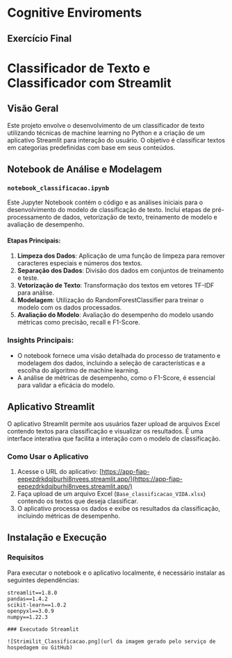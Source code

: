 # Cognitive Enviroments
 
## Exercício Final

# Classificador de Texto e Classificador com Streamlit

## Visão Geral

Este projeto envolve o desenvolvimento de um classificador de texto utilizando técnicas de machine learning no Python e a criação de um aplicativo Streamlit para interação do usuário. O objetivo é classificar textos em categorias predefinidas com base em seus conteúdos.

## Notebook de Análise e Modelagem

### `notebook_classificacao.ipynb`

Este Jupyter Notebook contém o código e as análises iniciais para o desenvolvimento do modelo de classificação de texto. Inclui etapas de pré-processamento de dados, vetorização de texto, treinamento de modelo e avaliação de desempenho.

#### Etapas Principais:

1. **Limpeza dos Dados**: Aplicação de uma função de limpeza para remover caracteres especiais e números dos textos.
2. **Separação dos Dados**: Divisão dos dados em conjuntos de treinamento e teste.
3. **Vetorização de Texto**: Transformação dos textos em vetores TF-IDF para análise.
4. **Modelagem**: Utilização do RandomForestClassifier para treinar o modelo com os dados processados.
5. **Avaliação do Modelo**: Avaliação do desempenho do modelo usando métricas como precisão, recall e F1-Score.

### Insights Principais:

- O notebook fornece uma visão detalhada do processo de tratamento e modelagem dos dados, incluindo a seleção de características e a escolha do algoritmo de machine learning.
- A análise de métricas de desempenho, como o F1-Score, é essencial para validar a eficácia do modelo.

## Aplicativo Streamlit

O aplicativo Streamlit permite aos usuários fazer upload de arquivos Excel contendo textos para classificação e visualizar os resultados. É uma interface interativa que facilita a interação com o modelo de classificação.

### Como Usar o Aplicativo

1. Acesse o URL do aplicativo: [https://app-fiap-eepezdrkdqjburhi8nvees.streamlit.app/](https://app-fiap-eepezdrkdqjburhi8nvees.streamlit.app/)
2. Faça upload de um arquivo Excel (`Base_classificacao_VIDA.xlsx`) contendo os textos que deseja classificar.
3. O aplicativo processa os dados e exibe os resultados da classificação, incluindo métricas de desempenho.

## Instalação e Execução

### Requisitos

Para executar o notebook e o aplicativo localmente, é necessário instalar as seguintes dependências:

```plaintext
streamlit==1.8.0
pandas==1.4.2
scikit-learn==1.0.2
openpyxl==3.0.9
numpy==1.22.3

### Executado Streamlit

![Strimilit_Classificacao.png](url da imagem gerado pelo serviço de hospedagem ou GitHub)
